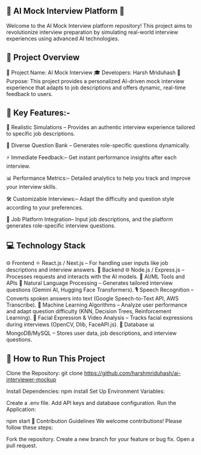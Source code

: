 ## 🌟 AI Mock Interview Platform 🌟
Welcome to the AI Mock Interview platform repository! This project aims to revolutionize interview preparation by simulating real-world interview experiences using advanced AI technologies.

##  🚀 Project Overview

🤖 Project Name: AI Mock Interview
🎓 Developers: Harsh Mriduhash
🧠 Purpose: This project provides a personalized AI-driven mock interview experience that adapts to job descriptions and offers dynamic, real-time feedback to users.

##  🌟 Key Features:-

🎯 Realistic Simulations – Provides an authentic interview experience tailored to specific job descriptions.

📝 Diverse Question Bank – Generates role-specific questions dynamically.

⚡ Immediate Feedback:– Get instant performance insights after each interview.

📊 Performance Metrics:– Detailed analytics to help you track and improve your interview skills.


🛠 Customizable Interviews:– Adapt the difficulty and question style according to your preferences.


💼 Job Platform Integration– Input job descriptions, and the platform generates role-specific interview questions.

##  💻 Technology Stack

🌐 Frontend ⚛️ React.js / Next.js – For handling user inputs like job descriptions and interview answers.
📡 Backend 🌐 Node.js / Express.js – Processes requests and interacts with the AI models.
🧠 AI/ML Tools and APIs
📝 Natural Language Processing – Generates tailored interview questions (Gemini AI, Hugging Face Transformers).
🎙 Speech Recognition – Converts spoken answers into text (Google Speech-to-Text API, AWS Transcribe).
🤖 Machine Learning Algorithms – Analyze user performance and adapt question difficulty (KNN, Decision Trees, Reinforcement Learning).
🎥 Facial Expression & Video Analysis – Tracks facial expressions during interviews (OpenCV, Dlib, FaceAPI.js).
💽 Database
📊 MongoDB/MySQL – Stores user data, job descriptions, and interview questions.

##  🔧 How to Run This Project

Clone the Repository:
git clone https://github.com/harshmriduhash/ai-interviewer-mockup

Install Dependencies:
npm install
Set Up Environment Variables:

Create a .env file.
Add API keys and database configuration.
Run the Application:

npm start
🎉 Contribution Guidelines
We welcome contributions! Please follow these steps:

Fork the repository.
Create a new branch for your feature or bug fix.
Open a pull request.